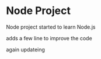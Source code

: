 Node Project
============

Node project started to learn Node.js

adds a few line to improve the code

again updateing